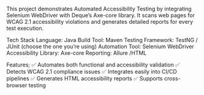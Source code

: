 This project demonstrates Automated Accessibility Testing by integrating Selenium WebDriver with Deque’s Axe-core library.
It scans web pages for WCAG 2.1 accessibility violations and generates detailed reports for every test execution.

Tech Stack
Language: Java
Build Tool: Maven
Testing Framework: TestNG / JUnit (choose the one you’re using)
Automation Tool: Selenium WebDriver
Accessibility Library: Axe-core
Reporting: Allure /HTML

Features;
✅ Automates both functional and accessibility validation
✅ Detects WCAG 2.1 compliance issues
✅ Integrates easily into CI/CD pipelines
✅ Generates HTML accessibility reports
✅ Supports cross-browser testing

